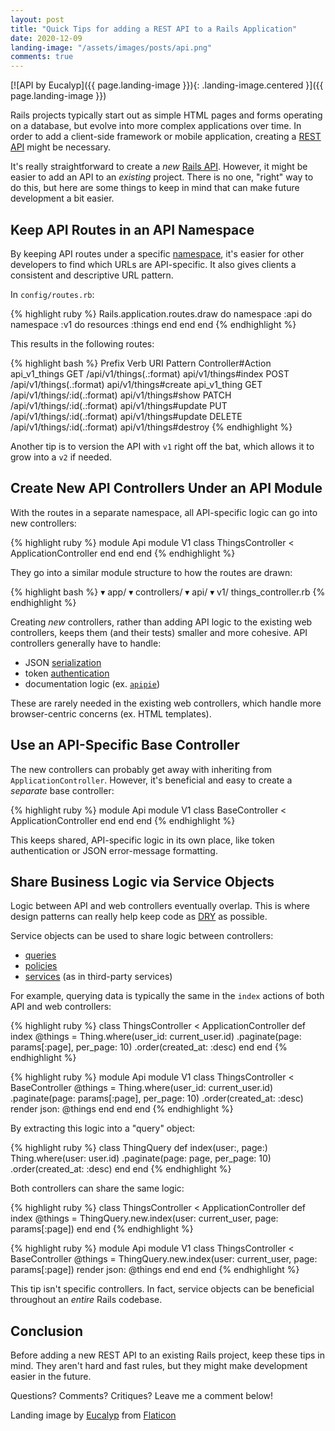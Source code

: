 ```yaml
---
layout: post
title: "Quick Tips for adding a REST API to a Rails Application"
date: 2020-12-09
landing-image: "/assets/images/posts/api.png"
comments: true
---
```


[![API by Eucalyp]({{ page.landing-image }}){: .landing-image.centered }]({{ page.landing-image }})

Rails projects typically start out as simple HTML pages and forms operating on a database, but evolve into more complex applications over time. In order to add a client-side framework or mobile application, creating a [REST API](https://restfulapi.net/) might be necessary.

It's really straightforward to create a _new_ [Rails API](https://guides.rubyonrails.org/api_app.html). However, it might be easier to add an API to an _existing_ project. There is no one, "right" way to do this, but here are some things to keep in mind that can make future development a bit easier.

## Keep API Routes in an API Namespace

By keeping API routes under a specific [namespace](https://guides.rubyonrails.org/routing.html#controller-namespaces-and-routing), it's easier for other developers to find which URLs are API-specific. It also gives clients a consistent and descriptive URL pattern.

In `config/routes.rb`:

{% highlight ruby %}
Rails.application.routes.draw do
  namespace :api do
    namespace :v1 do
      resources :things
    end
  end
end
{% endhighlight %}

This results in the following routes:

{% highlight bash %}
       Prefix Verb   URI Pattern                     Controller#Action
api_v1_things GET    /api/v1/things(.:format)        api/v1/things#index
              POST   /api/v1/things(.:format)        api/v1/things#create
 api_v1_thing GET    /api/v1/things/:id(.:format)    api/v1/things#show
              PATCH  /api/v1/things/:id(.:format)    api/v1/things#update
              PUT    /api/v1/things/:id(.:format)    api/v1/things#update
              DELETE /api/v1/things/:id(.:format)    api/v1/things#destroy
{% endhighlight %}

Another tip is to version the API with `v1` right off the bat, which allows it to grow into a `v2` if needed.

## Create New API Controllers Under an API Module

With the routes in a separate namespace, all API-specific logic can go into new controllers:

{% highlight ruby %}
module Api
  module V1
    class ThingsController < ApplicationController
    end
  end
end
{% endhighlight %}

They go into a similar module structure to how the routes are drawn:

{% highlight bash %}
▾ app/
  ▾ controllers/
    ▾ api/
      ▾ v1/
        things_controller.rb
{% endhighlight %}

Creating _new_ controllers, rather than adding API logic to the existing web controllers, keeps them (and their tests) smaller and more cohesive. API controllers generally have to handle:

* JSON [serialization](https://buttercms.com/blog/json-serialization-in-rails-a-complete-guide) 
* token [authentication](https://blog.restcase.com/4-most-used-rest-api-authentication-methods/)
* documentation logic (ex. [`apipie`](https://github.com/Apipie/apipie-rails#api-documentation-tool))

These are rarely needed in the existing web controllers, which handle more browser-centric concerns (ex. HTML templates).

## Use an API-Specific Base Controller

The new controllers can probably get away with inheriting from `ApplicationController`. However, it's beneficial and easy to create a _separate_ base controller:

{% highlight ruby %}
module Api
  module V1
    class BaseController < ApplicationController
    end
  end
end
{% endhighlight %}

This keeps shared, API-specific logic in its own place, like token authentication or JSON error-message formatting.

## Share Business Logic via Service Objects

Logic between API and web controllers eventually overlap. This is where design patterns can really help keep code as [DRY](https://en.wikipedia.org/wiki/Don%27t_repeat_yourself) as possible.

Service objects can be used to share logic between controllers:

* [queries](https://medium.flatstack.com/query-object-in-ruby-on-rails-56ea434365f0)
* [policies](https://github.com/varvet/pundit#policies)
* [services](https://www.toptal.com/ruby-on-rails/rails-service-objects-tutorial) (as in third-party services)

For example, querying data is typically the same in the `index` actions of both API and web controllers:

{% highlight ruby %}
class ThingsController < ApplicationController
  def index
    @things = Thing.where(user_id: current_user.id)
                   .paginate(page: params[:page], per_page: 10)
                   .order(created_at: :desc)
  end
end
{% endhighlight %}

{% highlight ruby %}
module Api
  module V1
    class ThingsController < BaseController
      @things = Thing.where(user_id: current_user.id)
                     .paginate(page: params[:page], per_page: 10)
                     .order(created_at: :desc)
      render json: @things
    end
  end
end
{% endhighlight %}

By extracting this logic into a "query" object:

{% highlight ruby %}
class ThingQuery
  def index(user:, page:)
    Thing.where(user: user.id)
         .paginate(page: page, per_page: 10)
         .order(created_at: :desc)
  end
end
{% endhighlight %}

Both controllers can share the same logic:

{% highlight ruby %}
class ThingsController < ApplicationController
  def index
    @things = ThingQuery.new.index(user: current_user, page: params[:page])
  end
end
{% endhighlight %}

{% highlight ruby %}
module Api
  module V1
    class ThingsController < BaseController
      @things = ThingQuery.new.index(user: current_user, page: params[:page])
      render json: @things
    end
  end
end
{% endhighlight %}

This tip isn't specific controllers. In fact, service objects can be beneficial throughout an _entire_ Rails codebase.

## Conclusion

Before adding a new REST API to an existing Rails project, keep these tips in mind. They aren't hard and fast rules, but they might make development easier in the future.

Questions? Comments? Critiques? Leave me a comment below!

Landing image by [Eucalyp](https://www.flaticon.com/authors/eucalyp) from [Flaticon](https://www.flaticon.com)
